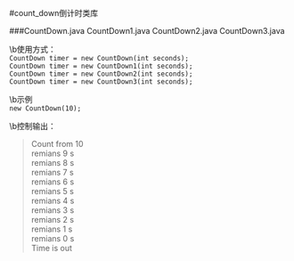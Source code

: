 #count_down倒计时类库

  
###CountDown.java CountDown1.java CountDown2.java CountDown3.java  
  
\b使用方式：  
`CountDown timer = new CountDown(int seconds);`    
`CountDown timer = new CountDown1(int seconds); `    
`CountDown timer = new CountDown2(int seconds);  `   
`CountDown timer = new CountDown3(int seconds);  `   
  
\b示例  
`new CountDown(10);` 
  
\b控制输出：
>Count from 10   
>remians 9 s  
>remians 8 s  
>remians 7 s  
>remians 6 s  
>remians 5 s  
>remians 4 s  
>remians 3 s  
>remians 2 s  
>remians 1 s  
>remians 0 s  
>Time is out  


